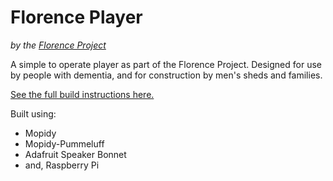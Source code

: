 # Florence Player
*by the [Florence Project](https://itee.uq.edu.au/florence)*

A simple to operate player as part of the Florence Project.
Designed for use by people with dementia, and for construction by men's sheds and families.

[See the full build instructions here.](https://uq-flor-pro.github.io/mopidy-florence-player)

Built using:

- Mopidy
- Mopidy-Pummeluff
- Adafruit Speaker Bonnet
- and, Raspberry Pi
